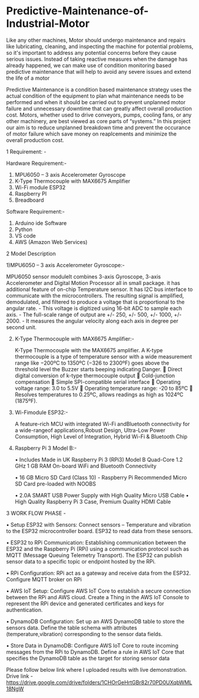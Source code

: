 # Predictive-Maintenance-of-Industrial-Motor
Like any other machines, Motor should undergo maintenance and repairs like lubricating, cleaning, and inspecting the machine for potential problems, so it's important to address any potential concerns before they cause serious issues. Instead of taking reactive measures when the damage has already happened, we can make use of condition monitoring based predictive maintenance that will help to avoid any severe issues and extend the life of a motor

Predictive Maintenance is a condition based maintenance strategy uses the actual condition of the equipment to plan what maintenance needs to be performed and when it should be carried out to prevent unplanned motor failure and unnecessary downtime that can greatly affect overall production cost.
Motors, whether used to drive conveyors, pumps, cooling fans, or any other machinery, are best viewed as core parts of “systems.” 
In this project our aim is to reduce unplanned breakdown time and prevent the occurance of motor failure which save money on reaplcements and minimize the overall production cost.

1 Requirement: -

Hardware Requirement:-
1)    MPU6050 – 3 axis Accelerometer Gyroscope 
2)    K-Type Thermocouple with MAX6675 Amplifier
3)    Wi-Fi module ESP32
4)    Raspberry PI
5)    Breadboard


 Software Requirement:-
1) Arduino ide Software
2) Python
3) VS code
4) AWS (Amazon Web Services)

2 Model Description

  1)MPU6050 – 3 axis Accelerometer Gyroscope:-

  MPU6050 sensor moduleIt combines 3-axis Gyroscope, 3-axis Accelerometer and Digital Motion Processor all in small package. it has         
  additional feature of on-chip Temperature sensor. It has I2C bus interface to communicate with the microcontrollers.
    The resulting signal is amplified, demodulated, and filtered to produce a voltage that is proportional to the angular rate.
    -  This voltage is digitized using 16-bit ADC to sample each axis.
    -  The full-scale range of output are +/- 250, +/- 500, +/- 1000, +/- 2000.
    -  It measures the angular velocity along each axis in degree per second unit.


2) K-Type Thermocouple with MAX6675 Amplifier:-

      K-Type Thermocouple with the MAX6675 amplifier. A K-type thermocouple is a type of temperature sensor with a wide measurement range like 
      −200ºC to 1350ºC (−326 to 2300ºF) goes above the threshold level the Buzzer starts beeping indicating Danger.
      	Direct digital conversion of k-type thermocouple output
      	Cold-junction compensation
      	Simple SPI-compatible serial interface
      	Operating voltage range: 3.0 to 5.5V
      	Operating temperature range: -20 to 85ºC
      	Resolves temperatures to 0.25ºC, allows readings as high as 1024ºC (1875ºF).

3) Wi-Fimodule ESP32:-

      A feature-rich MCU with integrated Wi-Fi andBluetooth connectivity for a wide-rangeof applications,Robust Design, Ultra-Low Power 
         Consumption, High Level of Integration, Hybrid Wi-Fi & Bluetooth Chip


4) Raspberry Pi 3 Model B:-
   
    •	Includes Made in UK Raspberry Pi 3 (RPi3)
         Model B Quad-Core 1.2 GHz 1 GB RAM
         On-board WiFi and Bluetooth Connectivity
        
    •	16 GB Micro SD Card (Class 10) - Raspberry Pi
        Recommended Micro SD Card pre-loaded with NOOBS
        
   •	2.0A SMART USB Power Supply with High Quality Micro USB Cable
    •	High Quality Raspberry Pi 3 Case, Premium Quality HDMI Cable

3 WORK FLOW PHASE -

•	Setup ESP32 with Sensors: Connect sensors – Temperature and vibration to the ESP32 microcontroller board. ESP32 to read data from these sensors.

•	ESP32 to RPi Communication: Establishing communication between the ESP32 and the Raspberry Pi (RPi) using a communication protocol such as MQTT (Message Queuing Telemetry Transport). The ESP32 can publish sensor data to a specific topic or endpoint hosted by the RPi.

•	RPi Configuration: RPi act as a gateway and receive data from the ESP32. Configure MQTT broker on RPi

•	AWS IoT Setup: Configure AWS IoT Core to establish a secure connection between the RPi and AWS cloud. Create a Thing in the AWS IoT Console to represent the RPi device and generated certificates and keys for authentication.

•	DynamoDB Configuration: Set up an AWS DynamoDB table to store the sensors data. Define the table schema with attributes (temperature,vibration) corresponding to the sensor data fields.

•	Store Data in DynamoDB: Configure AWS IoT Core to route incoming messages from the RPi to DynamoDB. Define a rule in AWS IoT Core that specifies the DynamoDB table as the target for storing sensor data

Please follow below link where I uploaded results with live demonstration.
Drive link - https://drive.google.com/drive/folders/1CHOrGeHrtGBr82r70PD0UXqbWML18NgW




